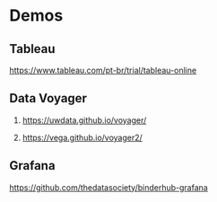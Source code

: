 # Demos

## Tableau

https://www.tableau.com/pt-br/trial/tableau-online

## Data Voyager

1. https://uwdata.github.io/voyager/

2. https://vega.github.io/voyager2/

## Grafana

https://github.com/thedatasociety/binderhub-grafana
